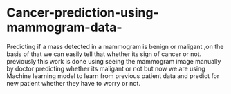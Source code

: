 # Cancer-prediction-using-mammogram-data-
Predicting if a mass detected in a mammogram is benign or maligant ,on the basis of that we can easily tell that whether its sign of cancer or not. previously this work is done using seeing the mammogram image manually by doctor predicting whether its maligant or not but now we are using Machine learning model to learn from previous patient data and predict for new patient whether they have to worry or not.
